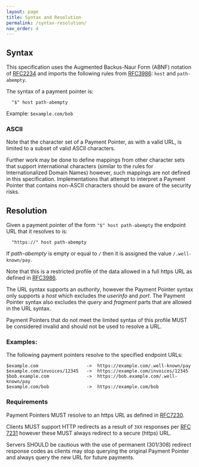 ```yaml
---
layout: page
title: Syntax and Resolution
permalink: /syntax-resolution/
nav_order: 4
---
```

## Syntax

This specification uses the Augmented Backus-Naur Form (ABNF) notation of [RFC2234](https://tools.ietf.org/html/rfc2234) and imports the following rules from [RFC3986](https://tools.ietf.org/html/rfc3986#section-3.3): `host` and `path-abempty`.

The syntax of a payment pointer is:

```
  "$" host path-abempty
```

Example: `$example.com/bob`

### ASCII

Note that the character set of a Payment Pointer, as with a valid URL, is limited to a subset of valid ASCII characters. 

Further work may be done to define mappings from other character sets that support international characters (similar to the rules for Internationalized Domain Names) however, such mappings are not defined in this specification. Implementations that attempt to interpret a Payment Pointer that contains non-ASCII characters should be aware of the security risks.

## Resolution

Given a payment pointer of the form `"$" host path-abempty` the endpoint URL that it resolves to is:

```
  "https://" host path-abempty
```

If _path-abempty_ is empty or equal to `/` then it is assigned the value `/.well-known/pay`.

Note that this is a restricted profile of the data allowed in a full https URL as defined in [RFC3986](https://tools.ietf.org/html/rfc3986#section-3.3). 

The URL syntax supports an _authority_, however the Payment Pointer syntax only supports a _host_ which excludes the _userinfo_ and _port_. The Payment Pointer syntax also excludes the _query_ and _fragment_ parts that are allowed in the URL syntax.

Payment Pointers that do not meet the limited syntax of this profile MUST be considered invalid and should not be used to resolve a URL.

### Examples:

The following payment pointers resolve to the specified endpoint URLs:

```
$example.com                  ->  https://example.com/.well-known/pay
$example.com/invoices/12345   ->  https://example.com/invoices/12345
$bob.example.com              ->  https://bob.example.com/.well-known/pay
$example.com/bob              ->  https://example.com/bob
```

### Requirements

Payment Pointers MUST resolve to an https URL as defined in [RFC7230](https://tools.ietf.org/html/rfc7230#section-2.7.2).

Clients MUST support HTTP redirects as a result of `3XX` responses per [RFC 7231](https://tools.ietf.org/html/rfc7231#section-6.4) however these MUST always redirect to a secure (https) URL.

Servers SHOULD be cautious with the use of permanent (301/308) redirect response codes as clients may stop querying the original Payment Pointer and always query the new URL for future payments.
